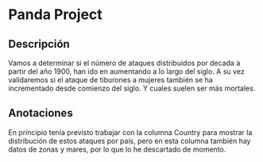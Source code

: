 # Panda Project

## Descripción

Vamos a determinar si el número de ataques distribuidos por decada a partir del año 1900, han ido en aumentando a lo largo del siglo. A su vez validaremos si el ataque de tiburones a mujeres también se ha incrementado desde comienzo del siglo. Y cuales suelen ser más mortales.

## Anotaciones

En principio tenía previsto trabajar con la columna Country para mostrar la distribución de estos ataques por país, pero en esta columna también hay datos de zonas y mares, por lo que lo he descartado de momento.





